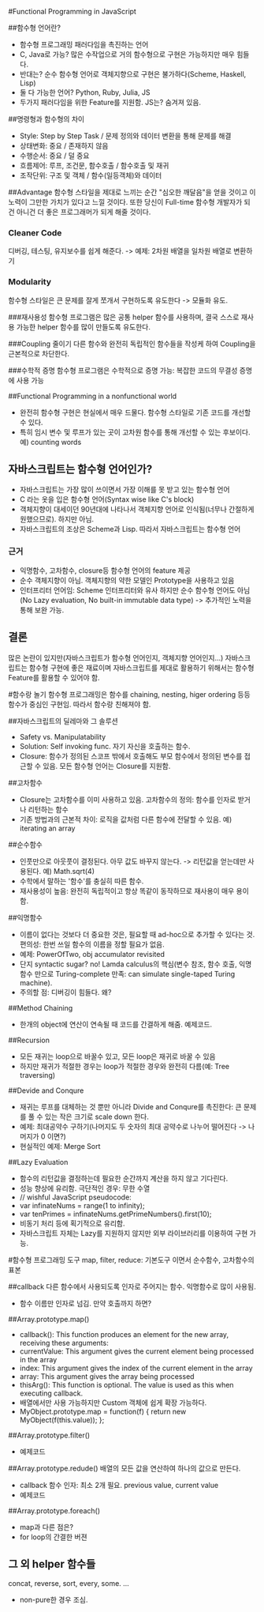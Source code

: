 #Functional Programming in JavaScript

##함수형 언어란?
- 함수형 프로그래밍 패러다임을 촉진하는 언어
- C, Java로 가능? 많은 수작업으로 거의 함수형으로 구현은 가능하지만 매우 힘들다.
- 반대는? 순수 함수형 언어로 객체지향으로 구현은 불가하다(Scheme, Haskell, Lisp)
- 둘 다 가능한 언어? Python, Ruby, Julia, JS
- 두가지 패러다임을 위한 Feature를 지원함. JS는? 숨겨져 있음.

##명령형과 함수형의 차이
- Style: Step by Step Task / 문제 정의와 데이터 변환을 통해 문제를 해결
- 상태변화: 중요 / 존재하지 않음
- 수행순서: 중요 / 덜 중요
- 흐름제어: 루프, 조건문, 함수호출 / 함수호출 및 재귀
- 조작단위: 구조 및 객체 / 함수(일등객체)와 데이터

##Advantage
함수형 스타일을 제대로 느끼는 순간 "심오한 깨달음"을 얻을 것이고 이 노력이 그만한 가치가 있다고 느낄 것이다. 또한 당신이 Full-time 함수형 개발자가 되건 아니건 더 좋은 프로그래머가 되게 해줄 것이다.

### Cleaner Code
디버깅, 테스팅, 유지보수를 쉽게 해준다. -> 예제: 2차원 배열을 일차원 배열로 변환하기

### Modularity
함수형 스타일은 큰 문제를 잘게 쪼개서 구현하도록 유도한다 -> 모듈화 유도. 

###재사용성
함수형 프로그램은 많은 공통 helper 함수를 사용하며, 결국 스스로 재사용 가능한 helper 함수를 많이 만들도록 유도한다.

###Coupling 줄이기
다른 함수와 완전히 독립적인 함수들을 작성케 하여 Coupling을 근본적으로 차단한다.

###수학적 증명
함수형 프로그램은 수학적으로 증명 가능: 복잡한 코드의 무결성 증명에 사용 가능

##Functional Programming in a nonfunctional world
- 완전히 함수형 구현은 현실에서 매우 드물다. 함수형 스타일로 기존 코드를 개선할 수 있다.
- 특히 임시 변수 및 루프가 있는 곳이 고차원 함수를 통해 개선할 수 있는 후보이다. 예) counting words

## 자바스크립트는 함수형 언어인가?
- 자바스크립트는 가장 많이 쓰이면서 가장 이해를 못 받고 있는 함수형 언어
- C 라는 옷을 입은 함수형 언어(Syntax wise like C's block)
- 객체지향이 대세이던 90년대에 나타나서 객체지향 언어로 인식됨(너무나 간절하게 원했으므로). 하지만 아님.
- 자바스크립트의 조상은 Scheme과 Lisp. 따라서 자바스크립트는 함수형 언어
### 근거
- 익명함수, 고차함수, closure등 함수형 언어의 feature 제공
- 순수 객체지향이 아님. 객체지향의 약한 모델인 Prototype을 사용하고 있음
- 인터프리터 언어임: Scheme 인터프리터와 유사
하지만 순수 함수형 언어도 아님(No Lazy evaluation, No built-in immutable data type) -> 추가적인 노력을 통해 보완 가능. 

## 결론
많은 논란이 있지만(자바스크립트가 함수형 언어인지, 객체지향 언어인지...) 자바스크립트는 함수형 구현에 좋은 재료이며 자바스크립트를 제대로 활용하기 위해서는 함수형 Feature를 활용할 수 있어야 함.

#함수랑 놀기
함수형 프로그래밍은 함수를 chaining, nesting, higer ordering 등등 함수가 중심인 구현임. 따라서 함수랑 친해져야 함.

##자바스크립트의 딜레마와 그 솔루션
- Safety vs. Manipulatability
- Solution: Self invoking func. 자기 자신을 호출하는 함수.
- Closure: 함수가 정의된 스코프 밖에서 호출해도 부모 함수에서 정의된 변수를 접근할 수 있음. 모든 함수형 언어는 Closure를 지원함.

##고차함수
- Closure는 고차함수를 이미 사용하고 있음. 고차함수의 정의: 함수를 인자로 받거나 리턴하는 함수
- 기존 방법과의 근본적 차이: 로직을 값처럼 다른 함수에 전달할 수 있음. 예) iterating an array

##순수함수
- 인풋만으로 아웃풋이 결정된다. 아무 값도 바꾸지 않는다. -> 리턴값을 얻는데만 사용된다. 예) Math.sqrt(4)
- 수학에서 말하는 '함수'를 충실히 따른 함수.
- 재사용성이 높음: 완전히 독립적이고 항상 똑같이 동작하므로 재사용이 매우 용이함.

##익명함수
- 이름이 없다는 것보다 더 중요한 것은, 필요할 때 ad-hoc으로 추가할 수 있다는 것. 편의성: 한번 쓰일 함수의 이름을 정할 필요가 없음.
- 예제: PowerOfTwo, obj accumulator revisited
- 단지 syntactic sugar? no! Lamda calculus의 핵심(변수 참조, 함수 호출, 익명함수 만으로 Turing-complete 만족: can simulate single-taped Turing machine).
- 주의할 점: 디버깅이 힘들다. 왜?

##Method Chaining
- 한개의 object에 연산이 연속될 때 코드를 간결하게 해줌. 예제코드.

##Recursion
- 모든 재귀는 loop으로 바꿀수 있고, 모든 loop은 재귀로 바꿀 수 있음
- 하지만 재귀가 적절한 경우는 loop가 적절한 경우와 완전히 다름(예: Tree traversing)

##Devide and Conqure
- 재귀는 루프를 대체하는 것 뿐만 아니라 Divide and Conqure를 촉진한다: 큰 문제를 풀 수 있는 작은 크기로 scale down 한다.
- 예제: 최대공약수 구하기(나머지도 두 숫자의 최대 공약수로 나누어 떨어진다 -> 나머지가 0 이면?)
- 현실적인 예제: Merge Sort

##Lazy Evaluation
- 함수의 리턴값을 결정하는데 필요한 순간까지 계산을 하지 않고 기다린다.
- 성능 향상에 유리함. 극단적인 경우: 무한 수열
- // wishful JavaScript pseudocode:
- var infinateNums = range(1 to infinity);
- var tenPrimes = infinateNums.getPrimeNumbers().first(10);
- 비동기 처리 등에 획기적으로 유리함.
- 자바스크립트 자체는 Lazy를 지원하지 않지만 외부 라이브러리를 이용하여 구현 가능.

#함수형 프로그래밍 도구
map, filter, reduce: 기본도구 이면서 순수함수, 고차함수의 표본


##callback
다른 함수에서 사용되도록 인자로 주어지는 함수. 익명함수로 많이 사용됨.
- 함수 이름만 인자로 넘김. 만약 호출까지 하면?

##Array.prototype.map()
- callback(): This function produces an element for the new array, receiving these arguments:
- currentValue: This argument gives the current element being processed in the array
- index: This argument gives the index of the current element in the array
- array: This argument gives the array being processed
- thisArg(): This function is optional. The value is used as this when executing callback. 
- 배열에서만 사용 가능하지만 Custom 객체에 쉽게 확장 가능하다.
- MyObject.prototype.map = function(f) {
  return new MyObject(f(this.value));
};

##Array.prototype.filter()
- 예제코드

##Array.prototype.redude()
배열의 모든 값을 연산하여 하나의 값으로 만든다.
- callback 함수 인자: 최소 2개 필요. previous value, current value
- 예제코드

##Array.prototype.foreach()
- map과 다른 점은?
- for loop의 간결한 버젼

## 그 외 helper 함수들
concat, reverse, sort, every, some. ...
- non-pure한 경우 조심.
